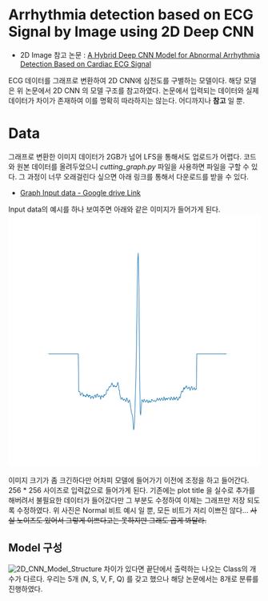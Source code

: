 # Arrhythmia detection based on ECG Signal by Image using 2D Deep CNN
- 2D Image 참고 논문 : [A Hybrid Deep CNN Model for Abnormal Arrhythmia Detection Based on Cardiac ECG Signal](https://www.mdpi.com/1424-8220/21/3/951)

ECG 데이터를 그래프로 변환하여 2D CNN에 심전도를 구별하는 모델이다. 해당 모델은 위 논문에서 2D CNN 의 모델 구조를 참고하였다. 논문에서 입력되는 데이터와 실제 데이터가 차이가 존재하여 이를 명확히 따라하지는 않는다. 어디까지나 __참고__ 일 뿐. 

# Data
그래프로 변환한 이미지 데이터가 2GB가 넘어 LFS을 통해서도 업로드가 어렵다. 코드와 원본 데이터를 올려두었으니 *cutting_graph.py* 파일을 사용하면 파일을 구할 수 있다. 그 과정이 너무 오래걸린다 싶으면 아래 링크를 통해서 다운로드를 받을 수 있다.
- [Graph Input data - Google drive Link](https://drive.google.com/file/d/1DjuzXjQ21p3Bhuky8ojlvzzRiAnffzvP/view?usp=sharing)

Input data의 예시를 하나 보여주면 아래와 같은 이미지가 들어가게 된다.
![Normal_beat_sliced_image](./docs/fig1.png)

이미지 크기가 좀 크긴하다만 어차피 모델에 들어가기 이전에 조정을 하고 들어간다. 256 * 256 사이즈로 입력값으로 들어가게 된다. 기존에는 plot title 을 실수로 추가를 해버려서 불필요한 데이터가 들어갔다만 그 부분도 수정하여 이제는 그래프만 저장 되도록 수정하였다. 위 사진은 Normal 비트 예시 일 뿐, 모든 비트가 저리 이쁘진 않다... ~~사실 노이즈도 있어서 그렇게 이쁘다고는 못하지만 그래도 곱게 봐달라.~~ 


## Model 구성
![2D_CNN_Model_Structure](https://www.mdpi.com/sensors/sensors-21-00951/article_deploy/html/images/sensors-21-00951-g005.png)
차이가 있다면 끝단에서 출력하는 나오는 Class의 개수가 다르다. 우리는 5개 (N, S, V, F, Q) 를 갖고 했으나 해당 논문에서는 8개로 분류를 진행하였다. 
